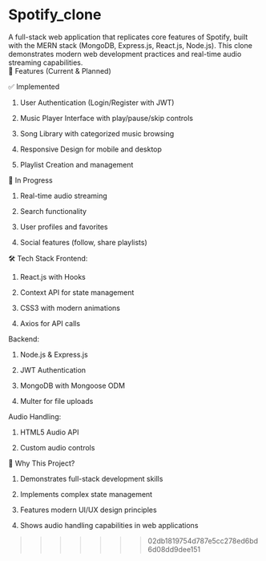# Spotify_clone
A full-stack web application that replicates core features of Spotify, built with the MERN stack (MongoDB, Express.js, React.js, Node.js). This clone demonstrates modern web development practices and real-time audio streaming capabilities.  
🚀 Features (Current & Planned)

✅ Implemented

1. User Authentication (Login/Register with JWT)

2. Music Player Interface with play/pause/skip controls

3. Song Library with categorized music browsing

4. Responsive Design for mobile and desktop

5. Playlist Creation and management

🚧 In Progress
1. Real-time audio streaming

2. Search functionality

3. User profiles and favorites

4. Social features (follow, share playlists)

🛠️ Tech Stack
Frontend:

1. React.js with Hooks

2. Context API for state management

3. CSS3 with modern animations

4. Axios for API calls

Backend:

1. Node.js & Express.js

2. JWT Authentication

3. MongoDB with Mongoose ODM

4. Multer for file uploads

Audio Handling:

1. HTML5 Audio API

2. Custom audio controls

🌟 Why This Project?
1. Demonstrates full-stack development skills

2. Implements complex state management

3. Features modern UI/UX design principles

4. Shows audio handling capabilities in web applications
>>>>>>> 02db1819754d787e5cc278ed6bd6d08dd9dee151
